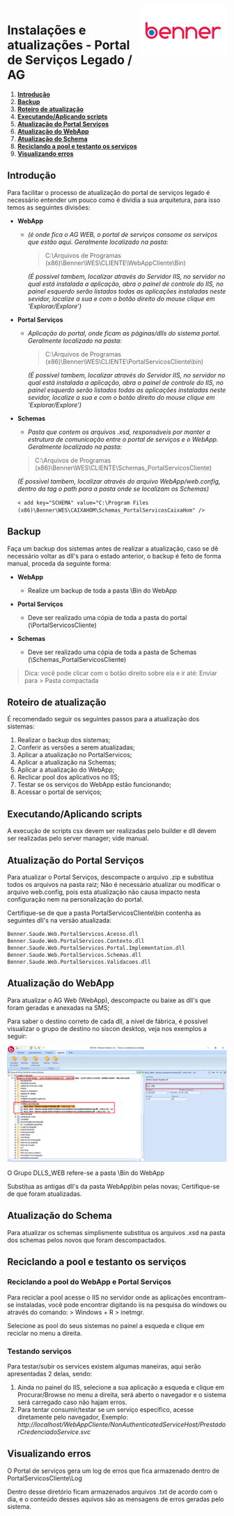 <img src="../../src/images/benner_rgb.png" align="right"/>

# Instalações e atualizações - Portal de Serviços Legado / AG

1.  **[Introdução](#introdução)**
2.  **[Backup](#backup)**
3.  **[Roteiro de atualização](#roteiro-de-atualização)**
4.  **[Executando/Aplicando scripts](#executando/aplicando-scripts)**
5.  **[Atualização do Portal Serviços](#atualização-do-portal-serviços)**
6.  **[Atualização do WebApp](#atualização-do-webapp)**
7.  **[Atualização do Schema](#atualização-do-schema)**
8.  **[Reciclando a pool e testanto os serviços](#reciclando-a-pool-e-testanto-os-serviços)**
9.  **[Visualizando erros](#visualizando-erros)**

## Introdução

Para facilitar o processo de atualização do portal de serviços legado é necessário entender um pouco como é dividia a sua arquitetura, para isso temos as seguintes divisões:

  - **WebApp** 
    - *(é onde fica o AG WEB, o portal de serviços consome os serviços que estão aqui. Geralmente localizado na pasta:* 
      > C:\Arquivos de Programas (x86)\Benner\WES\CLIENTE\WebAppCliente\Bin)

      *(É possivel tambem, localizar através do Servidor IIS, no servidor no qual está instalada a aplicação, abra o painel de controle do IIS, no painel esquerdo serão listados todas as aplicações instaladas neste sevidor, localize a sua e com o botão direito do mouse clique em 'Explorar/Explore')*
    
  - **Portal Serviços**
    - *Aplicação do portal, onde ficam as páginas/dlls do sistema portal. Geralmente localizado na pasta:*
      > C:\Arquivos de Programas (x86)\Benner\WES\CLIENTE\PortalServicosCliente\bin)

      *(É possivel tambem, localizar através do Servidor IIS, no servidor no qual está instalada a aplicação, abra o painel de controle do IIS, no painel esquerdo serão listados todas as aplicações instaladas neste sevidor, localize a sua e com o botão direito do mouse clique em 'Explorar/Explore')*
    
  - **Schemas**
    - *Pasta que contem os arquivos .xsd, responsáveis por manter a estrutura de comunicação entre o portal de serviços e o WebApp. Geralmente localizado na pasta:*
    > C:\Arquivos de Programas (x86)\Benner\WES\CLIENTE\Schemas_PortalServicosCliente)

      *(É possivel tambem, localizar através do arquivo WebApp/web.config, dentro da tag <appsettings> o path para a pasta onde se localizam os Schemas)*
      
      `< add key="SCHEMA" value="C:\Program Files (x86)\Benner\WES\CAIXAHOM\Schemas_PortalServicosCaixaHom" />`

## Backup

Faça um backup dos sistemas antes de realizar a atualização, caso se dê necessário voltar as dll's para o estado anterior, o backup é feito de forma manual, proceda da seguinte forma:

  - **WebApp**
    - Realize um backup de toda a pasta \Bin do WebApp 

  - **Portal Serviços**
    - Deve ser realizado uma cópia de toda a pasta do portal (\PortalServicosCliente)

  - **Schemas**
    - Deve ser realizado uma cópia de toda a pasta de Schemas (\Schemas_PortalServicosCliente)
    
> Dica: você pode clicar com o botão direito sobre ela e ir até: Enviar para > Pasta compactada

## Roteiro de atualização

É recomendado seguir os seguintes passos para a atualização dos sistemas:

  1.  Realizar o backup dos sistemas;
  2.  Conferir as versões a serem atualizadas;
  3.  Aplicar a atualização no PortalServicos;
  4.  Aplicar a atualização na Schemas;
  5.  Aplicar a atualização do WebApp;
  6.  Reclicar pool dos aplicativos no IIS;
  7.  Testar se os serviços do WebApp estão funcionando;
  8.  Acessar o portal de serviços;

## Executando/Aplicando scripts

A execução de scripts csx devem ser realizadas pelo builder e dll devem ser realizadas pelo server manager; vide manual.

## Atualização do Portal Serviços

Para atualizar o Portal Serviços, descompacte o arquivo .zip e substitua todos os arquivos na pasta raiz; Não é necessário atualizar ou modificar o arquivo web.config, pois esta atualização não causa impacto nesta configuração nem na personalização do portal.

Certifique-se de que a pasta PortalServicosCliente\bin contenha as seguintes dll's na versão atualizada:

  ```
  Benner.Saude.Web.PortalServicos.Acesso.dll
  Benner.Saude.Web.PortalServicos.Contexto.dll
  Benner.Saude.Web.PortalServicos.Portal.Implementation.dll
  Benner.Saude.Web.PortalServicos.Schemas.dll
  Benner.Saude.Web.PortalServicos.Validacoes.dll
  ```

## Atualização do WebApp

Para atualizar o AG Web (WebApp), descompacte ou baixe as dll's que foram geradas e anexadas na SMS;

Para saber o destino correto de cada dll, a nível de fábrica, é possível visualizar o grupo de destino no siscon desktop, veja nos exemplos a seguir:

![001](src/images/001.png)

O Grupo DLLS_WEB refere-se a pasta \Bin do WebApp

Substitua as antigas dll's da pasta WebApp\bin pelas novas; Certifique-se de que foram atualizadas.

## Atualização do Schema

Para atualizar os schemas simplismente substitua os arquivos .xsd na pasta dos schemas pelos novos que foram descompactados.

## Reciclando a pool e testanto os serviços

### Reciclando a pool do WebApp e Portal Serviços

Para reciclar a pool acesse o IIS no servidor onde as aplicações encontram-se instaladas, você pode encontrar digitando iis na pesquisa do windows ou através do comando: > Windows + R > inetmgr.

Selecione as pool do seus sistemas no painel a esqueda e clique em reciclar no menu a direita.

### Testando serviços

Para testar/subir os services existem algumas maneiras, aqui serão apresentadas 2 delas, sendo:

  1.  Ainda no painel do IIS, selecione a sua aplicação a esqueda e clique em Procurar/Browse no menu a direita, será aberto o navegador e o sistema será carregado caso não hajam erros.
  2.  Para tentar consumir/testar se um serviço específico, acesse diretamente pelo navegador, Exemplo: *http://localhost/WebAppCliente/NonAuthenticatedServiceHost/PrestadorCredenciadoService.svc*

## Visualizando erros

O Portal de serviços gera um log de erros que fica armazenado dentro de PortalServicosCliente\Log

Dentro desse diretório ficam armazenados arquivos .txt de acordo com o dia, e o conteúdo desses aquivos são as mensagens de erros geradas pelo sistema.